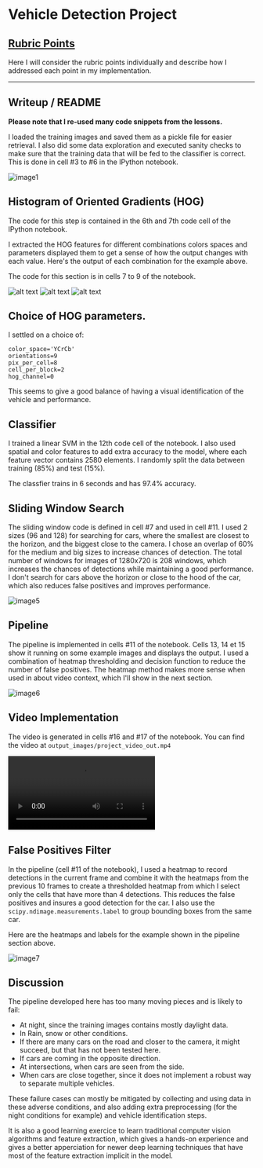 # Vehicle Detection Project

[//]: # (Image References)
[image1]: ./output_images/exploration.png
[image2]: ./output_images/hog1.png
[image3]: ./output_images/hog2.png
[image4]: ./output_images/hog3.png
[image5]: ./output_images/windows_bbox-example-image.jpg
[image6]: ./output_images/output1.png
[image7]: ./output_images/output2.png
[video1]: ./output_images/project_video_out.mp4

## [Rubric Points](https://review.udacity.com/#!/rubrics/513/view)

Here I will consider the rubric points individually and describe how I addressed each point in my implementation.  

---

## Writeup / README

**Please note that I re-used many code snippets from the lessons.**

I loaded the training images and saved them as a pickle file for easier retrieval. I also did some
data exploration and executed sanity checks to make sure that the training data that will be fed to
the classifier is correct. This is done in cell #3 to #6 in the IPython notebook.

![image1]

## Histogram of Oriented Gradients (HOG)

The code for this step is contained in the 6th and 7th code cell of the IPython notebook.

I extracted the HOG features for different combinations colors spaces and parameters displayed them
to get a sense of how the output changes with each value. Here's the output of each combination for the example
above.

The code for this section is in cells 7 to 9 of the notebook.

![alt text][image2]
![alt text][image3]
![alt text][image4]

## Choice of HOG parameters.

I settled on a choice of:
```
color_space='YCrCb'
orientations=9
pix_per_cell=8
cell_per_block=2
hog_channel=0
```

This seems to give a good balance of having a visual identification of the vehicle and performance.

## Classifier

I trained a linear SVM in the 12th code cell of the notebook. I also used spatial and color features
to add extra accuracy to the model, where each feature vector contains 2580 elements.
I randomly split the data between training (85%) and test (15%).

The classfier trains in 6 seconds and has 97.4% accuracy.

## Sliding Window Search

The sliding window code is defined in cell #7 and used in cell #11. I used 2 sizes (96 and 128) for
searching for cars, where the smallest are closest to the horizon, and the biggest close to the camera.
I chose an overlap of 60% for the medium and big sizes to increase chances of detection. The total number
of windows for images of 1280x720 is 208 windows, which increases the chances of detections while maintaining
a good performance. I don't search for cars above the horizon or close to the hood of the car, which also
reduces false positives and improves performance.

![image5]

## Pipeline

The pipeline is implemented in cells #11 of the notebook. Cells 13, 14 et 15 show it running on
some example images and displays the output. I used a combination of heatmap thresholding and decision
function to reduce the number of false positives. The heatmap method makes more sense when used in about
video context, which I'll show in the next section.

![image6]

## Video Implementation

The video is generated in cells #16 and #17 of the notebook.
You can find the video at `output_images/project_video_out.mp4`

![Video in output_images/][video1]

## False Positives Filter

In the pipeline (cell #11 of the notebook), I used a heatmap to record detections in the current frame
and combine it with the heatmaps from the previous 10 frames to create a thresholded heatmap from which
I select only the cells that have more than 4 detections. This reduces the false positives and insures
a good detection for the car. I also use the `scipy.ndimage.measurements.label` to group bounding boxes
from the same car.

Here are the heatmaps and labels for the example shown in the pipeline section above.

![image7]

## Discussion

The pipeline developed here has too many moving pieces and is likely to fail:
* At night, since the training images contains mostly daylight data.
* In Rain, snow or other conditions.
* If there are many cars on the road and closer to the camera, it might succeed, but that has not been
tested here.
* If cars are coming in the opposite direction.
* At intersections, when cars are seen from the side.
* When cars are close together, since it does not implement a robust way to separate multiple vehicles.

These failure cases can mostly be mitigated by collecting and using data in these adverse conditions, and
also adding extra preprocessing (for the night conditions for example) and vehicle identification steps.

It is also a good learning exercice to learn traditional computer vision algorithms and feature extraction,
which gives a hands-on experience and gives a better apperciation for newer deep learning techniques that
have most of the feature extraction implicit in the model.
